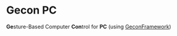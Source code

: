 Gecon PC
========

**Ge**sture-Based Computer **Con**trol for **PC** (using [GeconFramework](http://github.com/uiii/Gecon-Framework))

